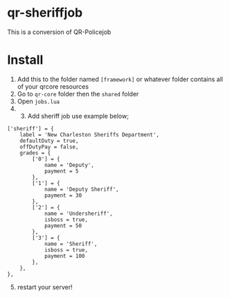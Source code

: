 # qr-sheriffjob
This is a conversion of QR-Policejob


# Install
1. Add this to the folder named `[framework]` or whatever folder contains all of your qrcore resources
2. Go to `qr-core` folder then the `shared` folder
3. Open `jobs.lua`
4. 3. Add sheriff job use example below;

```
['sheriff'] = {
    label = 'New Charleston Sheriffs Department',
    defaultDuty = true,
    offDutyPay = false,
    grades = {
        ['0'] = {
            name = 'Deputy',
            payment = 5
        },
        ['1'] = {
            name = 'Deputy Sheriff',
            payment = 30
        },
        ['2'] = {
            name = 'Undersheriff',
            isboss = true,
            payment = 50
        },
        ['3'] = {
            name = 'Sheriff',
            isboss = true,
            payment = 100
        },
    },
},
```

5. restart your server!
